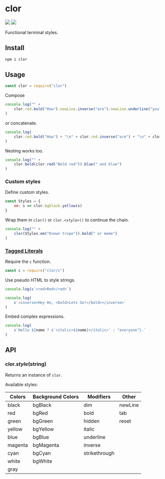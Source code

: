 # clor

[![](https://img.shields.io/npm/v/clor.svg)](https://www.npmjs.org/package/clor)
[![](http://img.shields.io/travis/jbucaran/clor.svg)](https://travis-ci.org/jbucaran/clor)

Functional terminal styles.

## Install

```sh
npm i clor
```

## Usage

```js
const clor = require("clor")
```

Compose

```js
console.log("" +
    clor.red.bold("How").newLine.inverse("are").newLine.underline("you?")
)
```

or concatenate.

```js
console.log(
    clor.red.bold("How") + "\n" + clor.red.inverse("are") + "\n" + clor.red.italic("you?")
)
```

Nesting works too.

```js
console.log("" +
    clor.bold(clor.red("Bold red")).blue(" and blue")
)
```

### Custom styles

Define custom styles.

```js
const Styles = {
    em: s => clor.bgblack.yellow(s)
}
```

Wrap them in `clor()` or `clor.<style>()` to continue the chain.

```js
console.log("" +
    clor(Styles.em("Known trope")).bold(" or meme")
)
```

### [Tagged Literals](https://developer.mozilla.org/en-US/docs/Web/JavaScript/Reference/Template_literals#Tagged_template_literals)

Require the `c` function.

```js
const c = require("clor/c")
```

Use pseudo HTML to style strings.

```js
console.log(c`<red>Red</red>`)
```

```js
console.log(
    c`<inverse>Hey Ho, <bold>Lets Go!</bold></inverse>`
)
```

Embed complex expressions.

```js
console.log(
    c`Hello ${name ? c`<italic>${name}</italic>` : "everyone"}.`
)
```

## API

### clor._style_(string)

Returns an instance of `clor`.

Available styles:

| Colors  | Background Colors | Modifiers     | Other   |
|---------|-------------------|---------------|---------|
| black   | bgBlack           | dim           | newLine |
| red     | bgRed             | bold          | tab     |
| green   | bgGreen           | hidden        | reset   |
| yellow  | bgYellow          | italic        |         |
| blue    | bgBlue            | underline     |         |
| magenta | bgMagenta         | inverse       |         |
| cyan    | bgCyan            | strikethrough |         |
| white   | bgWhite           |               |         |
| gray    |                   |               |         |

